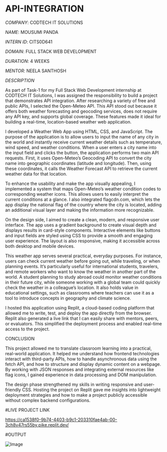 # API-INTEGRATION

*COMPANY*: CODTECH IT SOLUTIONS

*NAME*: MOUSUMI PANDA

*INTERN ID*: CITS0D641

*DOMAIN*: FULL STACK WEB DEVELOPMENT

*DURATION*: 4 WEEKS

*MENTOR*: NEELA SANTHOSH

*DESCRIPTION* 

As part of Task-1 for my Full Stack Web Development internship at CODTECH IT Solutions, I was assigned the responsibility to build a project that demonstrates API integration. After researching a variety of free and public APIs, I selected the Open-Meteo API. This API stood out because it offers both weather forecasting and geocoding services, does not require any API key, and supports global coverage. These features made it ideal for building a real-time, location-based weather web application.

I developed a Weather Web App using HTML, CSS, and JavaScript. The purpose of the application is to allow users to input the name of any city in the world and instantly receive current weather details such as temperature, wind speed, and weather conditions. When a user enters a city name into the input field and clicks the button, the application performs two main API requests. First, it uses Open-Meteo’s Geocoding API to convert the city name into geographic coordinates (latitude and longitude). Then, using these coordinates, it calls the Weather Forecast API to retrieve the current weather data for that location.

To enhance the usability and make the app visually appealing, I implemented a system that maps Open-Meteo’s weather condition codes to corresponding weather icons. This allows users to easily interpret the current conditions at a glance. I also integrated flagcdn.com, which lets the app display the national flag of the country where the city is located, adding an additional visual layer and making the information more recognizable.

On the design side, I aimed to create a clean, modern, and responsive user interface. The app uses a gradient background to create visual depth and displays results in card-style components. Interactive elements like buttons and input fields are styled using CSS to provide a smooth and engaging user experience. The layout is also responsive, making it accessible across both desktop and mobile devices.

This weather app serves several practical, everyday purposes. For instance, users can check current weather before going out, while traveling, or when planning events. It’s particularly useful for international students, travelers, and remote workers who want to know the weather in another part of the world. A student planning to study abroad could monitor weather conditions in their future city, while someone working with a global team could quickly check the weather in a colleague’s location. It also holds value in educational settings, such as classrooms where teachers can use it as a tool to introduce concepts in geography and climate science.

I hosted this application using Replit, a cloud-based coding platform that allowed me to write, test, and deploy the app directly from the browser. Replit also generated a live link that I can easily share with mentors, peers, or evaluators. This simplified the deployment process and enabled real-time access to the project.

CONCLUSION

This project allowed me to translate classroom learning into a practical, real-world application. It helped me understand how frontend technologies interact with third-party APIs, how to handle asynchronous data using the fetch API, and how to structure and display dynamic content on a webpage. By working with JSON responses and integrating external resources like flag icons, I gained experience in data processing and DOM manipulation.

The design phase strengthened my skills in writing responsive and user-friendly CSS. Hosting the project on Replit gave me insights into lightweight deployment strategies and how to make a project publicly accessible without complex backend configurations.

#LIVE PROJECT LINK

https://ca1538f0-9b74-4403-b9c1-203310fae4ab-00-3ch8v47rs55by.pike.replit.dev/

#OUTPUT

![Image](https://github.com/user-attachments/assets/f115325f-b18d-4345-95c5-b3f5203a47bd)
